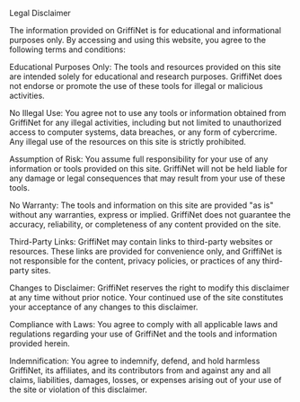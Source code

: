 Legal Disclaimer

The information provided on GriffiNet is for educational and informational purposes only. By accessing and using this website, you agree to the following terms and conditions:

Educational Purposes Only: The tools and resources provided on this site are intended solely for educational and research purposes. GriffiNet does not endorse or promote the use of these tools for illegal or malicious activities.

No Illegal Use: You agree not to use any tools or information obtained from GriffiNet for any illegal activities, including but not limited to unauthorized access to computer systems, data breaches, or any form of cybercrime. Any illegal use of the resources on this site is strictly prohibited.

Assumption of Risk: You assume full responsibility for your use of any information or tools provided on this site. GriffiNet will not be held liable for any damage or legal consequences that may result from your use of these tools.

No Warranty: The tools and information on this site are provided "as is" without any warranties, express or implied. GriffiNet does not guarantee the accuracy, reliability, or completeness of any content provided on the site.

Third-Party Links: GriffiNet may contain links to third-party websites or resources. These links are provided for convenience only, and GriffiNet is not responsible for the content, privacy policies, or practices of any third-party sites.

Changes to Disclaimer: GriffiNet reserves the right to modify this disclaimer at any time without prior notice. Your continued use of the site constitutes your acceptance of any changes to this disclaimer.

Compliance with Laws: You agree to comply with all applicable laws and regulations regarding your use of GriffiNet and the tools and information provided herein.

Indemnification: You agree to indemnify, defend, and hold harmless GriffiNet, its affiliates, and its contributors from and against any and all claims, liabilities, damages, losses, or expenses arising out of your use of the site or violation of this disclaimer.
